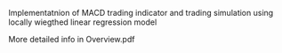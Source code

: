 Implementatnion of MACD trading indicator and trading simulation using locally wiegthed linear regression model

More detailed info in Overview.pdf
